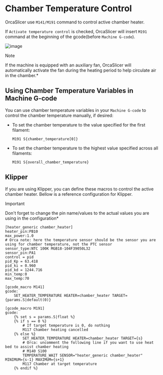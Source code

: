 # Chamber Temperature Control

OrcaSlicer use `M141/M191` command to control active chamber heater.

If `Activate temperature control` is checked, OrcaSlicer will insert `M191` command at the beginning of the gcode(before `Machine G-code`).

![image](./images/activate_chamber_heater.jpg)

> [!NOTE]
> If the machine is equipped with an auxiliary fan, OrcaSlicer will automatically activate the fan during the heating period to help circulate air in the chamber.*

## Using Chamber Temperature Variables in Machine G-code
You can use chamber temperature variables in your `Machine G-code` to control the chamber temperature manually, if desired:

- To set the chamber temperature to the value specified for the first filament:
    ```
    M191 S{chamber_temperature[0]}
    ```
- To set the chamber temperature to the highest value specified across all filaments:
    ```
    M191 S{overall_chamber_temperature}
    ```

## Klipper
If you are using Klipper, you can define these macros to control the active chamber heater.
Bellow is a reference configuration for Klipper.

> [!Important]
> Don't forget to change the pin name/values to the actual values you are using in the configuration*

```gcode
[heater_generic chamber_heater]
heater_pin:PB10
max_power:1.0
# Orca note: here the temperature sensor should be the sensor you are using for chamber temperature, not the PTC sensor
sensor_type:NTC 100K MGB18-104F39050L32
sensor_pin:PA1
control = pid
pid_Kp = 63.418
pid_ki = 0.960
pid_kd = 1244.716
min_temp:0
max_temp:70

[gcode_macro M141]
gcode:
    SET_HEATER_TEMPERATURE HEATER=chamber_heater TARGET={params.S|default(0)}

[gcode_macro M191]
gcode:
    {% set s = params.S|float %}
    {% if s == 0 %}
        # If target temperature is 0, do nothing
        M117 Chamber heating cancelled
    {% else %}
        SET_HEATER_TEMPERATURE HEATER=chamber_heater TARGET={s}
        # Orca: uncomment the following line if you want to use heat bed to assist chamber heating
        # M140 S100
        TEMPERATURE_WAIT SENSOR="heater_generic chamber_heater" MINIMUM={s-1} MAXIMUM={s+1}
        M117 Chamber at target temperature
    {% endif %}

```